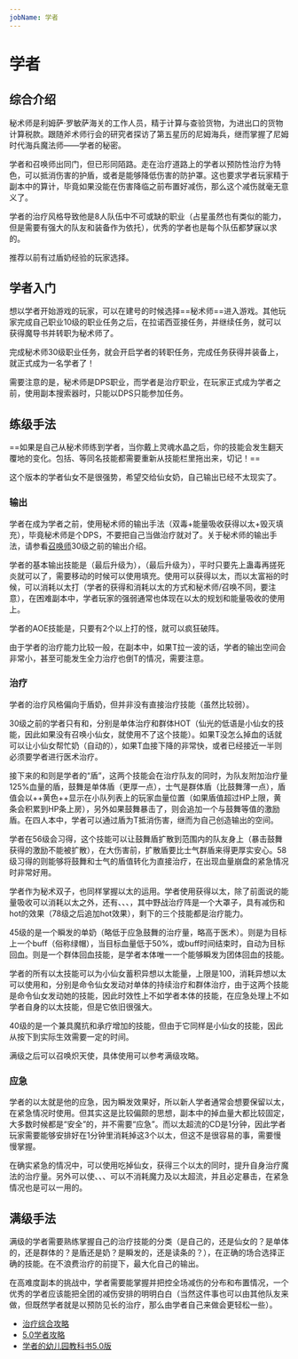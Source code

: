 ```yaml
---
jobName: 学者
---
```


# 学者
<FloatTOC />

## 综合介绍

秘术师是利姆萨·罗敏萨海关的工作人员，精于计算与查验货物，为进出口的货物计算税款。跟随斧术师行会的研究者探访了第五星历的尼姆海兵，继而掌握了尼姆时代海兵魔法师——学者的秘密。

学者和召唤师出同门，但已形同陌路。走在治疗道路上的学者以预防性治疗为特色，可以抵消伤害的护盾，或者是能够降低伤害的防护罩。这也要求学者玩家精于副本中的算计，毕竟如果没能在伤害降临之前布置好减伤，那么这个减伤就毫无意义了。

学者的治疗风格导致他是8人队伍中不可或缺的职业（占星虽然也有类似的能力，但是需要有强大的队友和装备作为依托），优秀的学者也是每个队伍都梦寐以求的。

推荐以前有过盾奶经验的玩家选择。

## 学者入门

想以学者开始游戏的玩家，可以在建号的时候选择==秘术师==进入游戏。其他玩家完成自己职业10级的职业任务之后，在拉诺西亚接任务<quest name="如何加入秘术师行会" />，并继续<quest name="战场上的谋略" />任务，就可以获得魔导书并转职为秘术师了。

完成秘术师30级职业任务<quest name="秘术最高级命题的证明" type="plus" />，就会开启学者的转职任务<quest name="被遗忘的学问" type="plus" />，完成任务获得<item name="学者之证" />并装备上，就正式成为一名学者了！

需要注意的是，秘术师是DPS职业，而学者是治疗职业，在玩家正式成为学者之前，使用副本搜索器时，只能以DPS只能参加任务。

## 练级手法

==如果是自己从秘术师练到学者，当你戴上灵魂水晶之后，你的技能会发生翻天覆地的变化。包括<Action name="毁坏" />、<Action name="能量吸收" />等同名技能都需要重新从技能栏里拖出来，切记！==

这个版本的学者仙女不是很强势，希望交给仙女奶，自己输出已经不太现实了。

<IncludePage file="_includes/basic/healer.md" />

### 输出

学者在成为学者之前，使用秘术师的输出手法（双毒+能量吸收获得以太+毁灭填充），毕竟秘术师是个DPS，不要把自己当做治疗就对了。关于秘术师的输出手法，请参看[召唤师](/job/summoner.md)30级之前的输出介绍。

学者的基本输出技能是<Action name="毒菌" />（最后升级为<Action name="蛊毒法" />），<Action name="毁灭" />（最后升级为<Action name="死炎法" />），平时只要先上蛊毒再搓死炎就可以了，需要移动的时候可以使用<Action name="毁坏" />填充。使用<Action name="以太超流" />可以获得以太，而以太富裕的时候，可以消耗以太打<Action name="能量吸收" />（学者的获得和消耗以太的方式和秘术师/召唤不同，要注意），在困难副本中，学者玩家的强弱通常也体现在以太的规划和能量吸收的使用上。

学者的AOE技能是<Action name="破阵法" />，只要有2个以上打的怪，就可以疯狂破阵。

由于学者的治疗能力比较一般，在副本中，如果T拉一波的话，学者的输出空间会非常小，甚至可能发生全力治疗也倒T的情况，需要注意。

### 治疗

学者的治疗风格偏向于盾奶，但并非没有直接治疗技能（虽然比较弱）。

30级之前的学者只有<Action name="医术" />和<Action name="仙光的低语" />，分别是单体治疗和群体HOT（仙光的低语是小仙女的技能，因此如果没有召唤小仙女，就使用不了这个技能）。如果T没怎么掉血的话就可以让小仙女帮忙奶（自动的），如果T血接下降的非常快，或者已经接近一半则必须要学者进行医术治疗。

接下来的<Action name="鼓舞激励之策" />和<Action name="士气高扬之策" />则是学者的“盾”，这两个技能会在治疗队友的同时，为队友附加治疗量125%血量的盾，鼓舞是单体盾（更厚一点），士气是群体盾（比鼓舞薄一点），盾值会以++黄色++显示在小队列表上的玩家血量位置（如果盾值超过HP上限，黄条会积累到HP条上房），另外如果鼓舞暴击了，则会追加一个与鼓舞等值的激励盾。在四人本中，学者可以通过盾为T抵消伤害，继而为自己创造输出的空间。

学者在56级会习得<Action name="展开战术" />，这个技能可以让鼓舞盾扩散到范围内的队友身上（暴击鼓舞获得的激励不能被扩散），在大伤害前，扩散盾要比士气群盾来得更厚实安心。58级习得的<Action name="应急战术" />则能够将鼓舞和士气的盾值转化为直接治疗，在出现血量崩盘的紧急情况时非常好用。

学者作为秘术双子，也同样掌握以太的运用。学者使用<Action name="以太超流" />获得以太，除了前面说的能量吸收可以消耗以太之外，还有<Action name="生命活性法" />、<Action name="野战治疗阵" />、<Action name="不屈不挠之策" />、<Action name="深谋远虑之策" />，其中野战治疗阵是一个大罩子，具有减伤和hot的效果（78级之后追加hot效果），剩下的三个技能都是治疗能力。

45级的<Action name="生命活性法" />是一个瞬发的单奶（略低于应急鼓舞的治疗量，略高于医术）。<Action name="深谋远虑之策" />则是为目标上一个buff（俗称绿帽），当目标血量低于50%，或buff时间结束时，自动为目标回血。<Action name="不屈不挠之策" />则是一个群体回血技能，是学者本体唯一一个能够瞬发为团体回血的技能。

学者的所有以太技能可以为小仙女蓄积异想以太能量，上限是100，消耗异想以太可以使用<Action name="以太契约" />和<Action name="异想的祥光" />，分别是命令仙女发动对单体的持续治疗和群体治疗，由于这两个技能是命令仙女发动她的技能，因此时效性上不如学者本体的技能，在应急处理上不如学者自身的以太技能，但是它依旧很强大。

40级的<Action name="异想的幻光" />是一个兼具魔抗和承疗增加的技能，但由于它同样是小仙女的技能，因此从按下到实际生效需要一定的时间。

满级之后可以召唤炽天使，具体使用可以参考满级攻略。

### 应急

学者的以太就是他的应急，因为瞬发效果好，所以新人学者通常会想要保留以太，在紧急情况时使用。但其实这是比较偏颇的思想，副本中的掉血量大都比较固定，大多数时候都是“安全”的，并不需要“应急”。而以太超流的CD是1分钟，因此学者玩家需要能够安排好在1分钟里消耗掉这3个以太，但这不是很容易的事，需要慢慢掌握。

在确实紧急的情况中，可以使用<Action name="转化" />吃掉仙女，获得三个以太的同时，提升自身治疗魔法的治疗量。另外<Action name="秘策" />可以使<Action name="鼓舞激励之策" />、<Action name="士气高扬之策" />、<Action name="不屈不挠之策" />、<Action name="深谋远虑之策" />可以不消耗魔力及以太超流，并且必定暴击，在紧急情况也是可以一用的。

## 满级手法

满级的学者需要熟练掌握自己的治疗技能的分类（是自己的，还是仙女的？是单体的，还是群体的？是盾还是奶？是瞬发的，还是读条的？），在正确的场合选择正确的技能。在不浪费治疗的前提下，最大化自己的输出。

在高难度副本的挑战中，学者需要能掌握并把控全场减伤的分布和布置情况，一个优秀的学者应该能把全团的减伤安排的明明白白（当然这件事也可以由其他队友来做，但既然学者就是以预防见长的治疗，那么由学者自己来做会更轻松一些）。

* [治疗综合攻略](https://bbs.nga.cn/read.php?tid=18628056)
* [5.0学者攻略](https://bbs.nga.cn/read.php?tid=18650081)
* [学者的幼儿园教科书5.0版](https://bbs.nga.cn/read.php?tid=18769344)
